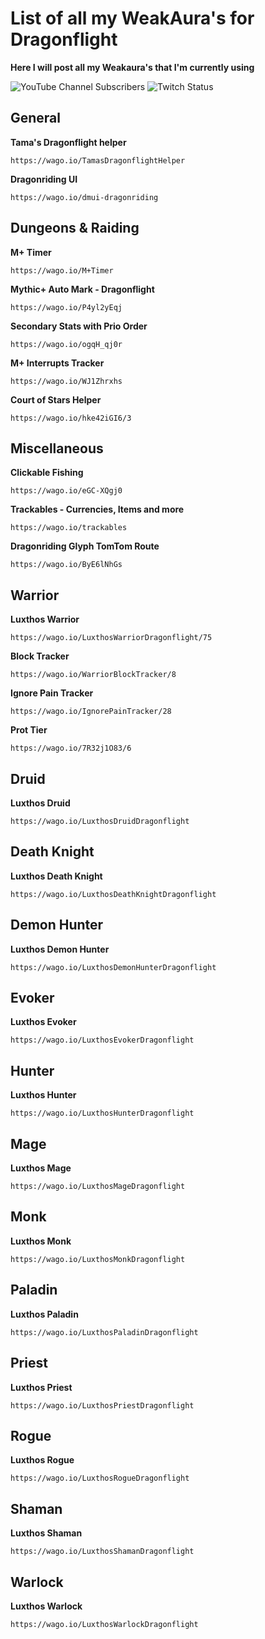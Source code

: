 # List of all my WeakAura's for Dragonflight
  **Here I will post all my Weakaura's that I'm currently using**

![YouTube Channel Subscribers](https://img.shields.io/youtube/channel/subscribers/UCY_LsfkMQS--TVMvGl90rNA?style=social)
![Twitch Status](https://img.shields.io/twitch/status/xscarlife?style=social)
## General

**Tama's Dragonflight helper**
```
https://wago.io/TamasDragonflightHelper
```

**Dragonriding UI**
```
https://wago.io/dmui-dragonriding
```

## Dungeons & Raiding
**M+ Timer**
```
https://wago.io/M+Timer
```

**Mythic+ Auto Mark - Dragonflight**
```
https://wago.io/P4yl2yEqj
```

**Secondary Stats with Prio Order**
```
https://wago.io/ogqH_qj0r
```

**M+ Interrupts Tracker**
```
https://wago.io/WJ1Zhrxhs
```

**Court of Stars Helper**
```
https://wago.io/hke42iGI6/3
```

## Miscellaneous
**Clickable Fishing**
```
https://wago.io/eGC-XQgj0
```
**Trackables - Currencies, Items and more**
```
https://wago.io/trackables
```

**Dragonriding Glyph TomTom Route**
```
https://wago.io/ByE6lNhGs
```

## Warrior
**Luxthos Warrior**
```
https://wago.io/LuxthosWarriorDragonflight/75
```

**Block Tracker**
```
https://wago.io/WarriorBlockTracker/8
```

**Ignore Pain Tracker**
```
https://wago.io/IgnorePainTracker/28
```

**Prot Tier**
```
https://wago.io/7R32j1O83/6
```

## Druid
**Luxthos Druid**
```
https://wago.io/LuxthosDruidDragonflight
```

## Death Knight
**Luxthos Death Knight**
```
https://wago.io/LuxthosDeathKnightDragonflight
```

## Demon Hunter
**Luxthos Demon Hunter**
```
https://wago.io/LuxthosDemonHunterDragonflight
```

## Evoker
**Luxthos Evoker**
```
https://wago.io/LuxthosEvokerDragonflight
```

## Hunter
**Luxthos Hunter**
```
https://wago.io/LuxthosHunterDragonflight
```

## Mage
**Luxthos Mage**
```
https://wago.io/LuxthosMageDragonflight
```

## Monk
**Luxthos Monk**
```
https://wago.io/LuxthosMonkDragonflight
```

## Paladin
**Luxthos Paladin**
```
https://wago.io/LuxthosPaladinDragonflight
```

## Priest
**Luxthos Priest**
```
https://wago.io/LuxthosPriestDragonflight
```

## Rogue
**Luxthos Rogue**
```
https://wago.io/LuxthosRogueDragonflight
```

## Shaman
**Luxthos Shaman**
```
https://wago.io/LuxthosShamanDragonflight
```

## Warlock
**Luxthos Warlock**
```
https://wago.io/LuxthosWarlockDragonflight
```
